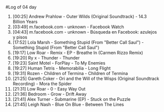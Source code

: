 #Log of 04 day

1. [00:25] Andrew Prahlow - Outer Wilds (Original Soundtrack) - 14.3 Billion Years
1. [03:49] m.facebook.com - unknown - Facebook Watch
1. [04:43] m.facebook.com - unknown - Búsqueda en Facebook: azulejos y pisos
1. [17:52] Lola Marsh - Something Stupid (From "Better Call Saul") - Something Stupid (From "Better Call Saul")
1. [19:17] Low Roar - Remix - EP - Breathe In (Carmen Rizzo Remix)
1. [19:20] Ry x - Thunder - Thunder
1. [19:23] Saint Motel - ForPlay - To My Enemies
1. [19:27] Human Tetris - Memorabilia - Long Flight
1. [19:31] Rozen - Children of Termina - Children of Termina
1. [21:25] Gareth Coker - Ori and the Will of the Wisps (Original Soundtrack Recording) - Mora the Spider
1. [21:31] Low Roar - 0 - Easy Way Out
1. [21:36] Bedroom - Grow - Drift Away
1. [21:41] Alex Turner - Submarine (EP) - Stuck on the Puzzle
1. [21:45] Leigh Nash - Blue On Blue - Between The Lines
